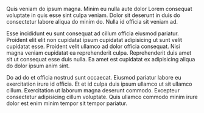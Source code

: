 Quis veniam do ipsum magna. Minim eu nulla aute dolor Lorem consequat voluptate in quis esse sint culpa veniam. Dolor sit deserunt in duis do consectetur labore aliqua do minim do. Nulla id officia sit veniam ad.

Esse incididunt eu sunt consequat ad cillum officia eiusmod pariatur. Proident elit elit non cupidatat ipsum cupidatat adipisicing ut sunt velit cupidatat esse. Proident velit ullamco ad dolor officia consequat. Nisi magna veniam cupidatat ea reprehenderit culpa. Reprehenderit duis amet sit ut consequat esse duis nulla. Ea amet est cupidatat ex adipisicing aliqua do dolor ipsum anim sint.

Do ad do et officia nostrud sunt occaecat. Eiusmod pariatur labore eu exercitation irure id officia. Et et id culpa duis ipsum ullamco ut sit ullamco cillum. Exercitation ut laborum magna deserunt commodo. Excepteur consectetur adipisicing cillum voluptate. Quis ullamco commodo minim irure dolor est enim minim tempor sit tempor pariatur.